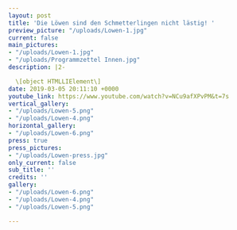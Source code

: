```yaml
---
layout: post
title: 'Die Löwen sind den Schmetterlingen nicht lästig! '
preview_picture: "/uploads/Lowen-1.jpg"
current: false
main_pictures:
- "/uploads/Lowen-1.jpg"
- "/uploads/Programmzettel Innen.jpg"
description: |2-

  \[object HTMLLIElement\]
date: 2019-03-05 20:11:10 +0000
youtube_link: https://www.youtube.com/watch?v=NCu9afXPvPM&t=7s
vertical_gallery:
- "/uploads/Lowen-5.png"
- "/uploads/Lowen-4.png"
horizontal_gallery:
- "/uploads/Lowen-6.png"
press: true
press_pictures:
- "/uploads/Lowen-press.jpg"
only_current: false
sub_title: ''
credits: ''
gallery:
- "/uploads/Lowen-6.png"
- "/uploads/Lowen-4.png"
- "/uploads/Lowen-5.png"

---
```

